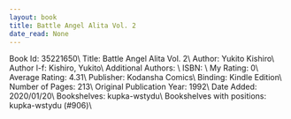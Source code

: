 ```yaml
---
layout: book
title: Battle Angel Alita Vol. 2
date_read: None
---
```


Book Id: 35221650\ 
Title: Battle Angel Alita Vol. 2\ 
Author: Yukito Kishiro\ 
Author l-f: Kishiro, Yukito\ 
Additional Authors: \ 
ISBN: \ 
My Rating: 0\ 
Average Rating: 4.31\ 
Publisher: Kodansha Comics\ 
Binding: Kindle Edition\ 
Number of Pages: 213\ 
Original Publication Year: 1992\ 
Date Added: 2020/01/20\ 
Bookshelves: kupka-wstydu\ 
Bookshelves with positions: kupka-wstydu (#906)\ 

